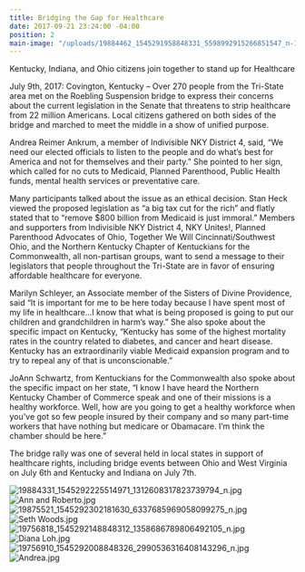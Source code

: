 ```yaml
---
title: Bridging the Gap for Healthcare
date: 2017-09-21 23:24:00 -04:00
position: 2
main-image: "/uploads/19884462_1545291958848331_5598992915266851547_n-113546.jpg"
---
```


Kentucky, Indiana, and Ohio citizens join together to stand up for Healthcare 

July 9th, 2017: Covington, Kentucky – Over 270 people from the Tri-State area met on the Roebling Suspension bridge to express their concerns about the current legislation in the Senate that threatens to strip healthcare from 22 million Americans. Local citizens gathered on both sides of the bridge and marched to meet the middle in a show of unified purpose.

Andrea Reimer Ankrum, a member of Indivisible NKY District 4, said, “We need our elected officials to listen to the people and do what’s best for America and not for themselves and their party.”  She pointed to her sign, which called for no cuts to Medicaid, Planned Parenthood, Public Health funds, mental health services or preventative care. 

Many participants talked about the issue as an ethical decision. Stan Heck viewed the proposed legislation as “a big tax cut for the rich” and flatly stated that to “remove $800 billion from Medicaid is just immoral.”
Members and supporters from Indivisible NKY District 4, NKY Unites!, Planned Parenthood Advocates of Ohio, Together We Will Cincinnati/Southwest Ohio, and the Northern Kentucky Chapter of Kentuckians for the Commonwealth, all non-partisan groups, want to send a message to their legislators that people throughout the Tri-State are in favor of ensuring affordable healthcare for everyone.

Marilyn Schleyer, an Associate member of the Sisters of Divine Providence, said “It is important for me to be here today because I have spent most of my life in healthcare...I know that what is being proposed is going to put our children and grandchildren in harm’s way.” She also spoke about the specific impact on Kentucky, “Kentucky has some of the highest mortality rates in the country related to diabetes, and cancer and heart disease. Kentucky has an extraordinarily viable Medicaid expansion program and to try to repeal any of that is unconscionable.”

JoAnn Schwartz, from Kentuckians for the Commonwealth also spoke about the specific impact on her state, “I know I have heard the Northern Kentucky Chamber of Commerce speak and one of their missions is a healthy workforce. Well, how are you going to get a healthy workforce when you’ve got so few people insured by their company and so many part-time workers that have nothing but medicare or Obamacare. I’m think the chamber should be here.” 

The bridge rally was one of several held in local states in support of healthcare rights, including bridge events between Ohio and West Virginia on July 6th and Kentucky and Indiana on July 7th.

![19884331_1545292225514971_1312608317823739794_n.jpg](/uploads/19884331_1545292225514971_1312608317823739794_n.jpg)
![Ann and Roberto.jpg](/uploads/Ann%20and%20Roberto.jpg)
![19875521_1545292302181630_6337685969058099275_n.jpg](/uploads/19875521_1545292302181630_6337685969058099275_n.jpg)
![Seth Woods.jpg](/uploads/Seth%20Woods.jpg)
![19756818_1545292148848312_1358686789806492105_n.jpg](/uploads/19756818_1545292148848312_1358686789806492105_n.jpg)
![Diana Loh.jpg](/uploads/Diana%20Loh.jpg)
![19756910_1545292008848326_2990536316408143296_n.jpg](/uploads/19756910_1545292008848326_2990536316408143296_n.jpg)
![Andrea.jpg](/uploads/Andrea.jpg)